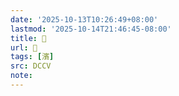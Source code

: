 ```yaml
---
date: '2025-10-13T10:26:49+08:00'
lastmod: '2025-10-14T21:46:45-08:00'
title: 􀤃
url: 􀤃
tags: [濱]
src: DCCV
note:
---
```

